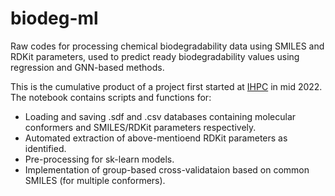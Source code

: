 # biodeg-ml

Raw codes for processing chemical biodegradability data using SMILES and RDKit parameters, used to predict ready biodegradability values using regression and GNN-based methods.

This is the cumulative product of a project first started at [IHPC]([url](https://www.a-star.edu.sg/ihpc/ihpc-research-capabilities/materials-science-chemistry)) in mid 2022. The notebook contains scripts and functions for:
- Loading and saving .sdf and .csv databases containing molecular conformers and SMILES/RDKit parameters respectively.
- Automated extraction of above-mentioend RDKit parameters as identified.
- Pre-processing for sk-learn models.
- Implementation of group-based cross-validataion based on common SMILES (for multiple conformers).
